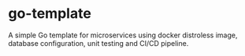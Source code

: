 # go-template

A simple Go template for microservices using docker distroless image, database configuration, unit testing and CI/CD pipeline.
